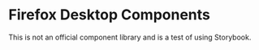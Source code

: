 # Firefox Desktop Components
This is not an official component library and is a test of using Storybook.
